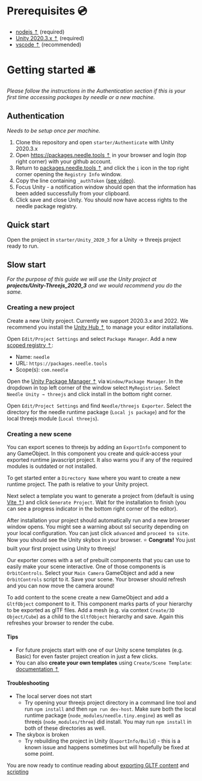 # Prerequisites 💿
- [nodejs ⇡](https://nodejs.org/en/) (required)
- [Unity 2020.3.x ⇡](https://unity3d.com/get-unity/download) (required)
- [vscode ⇡](https://code.visualstudio.com/) (recommended)

# Getting started 🛎

*Please follow the instructions in the Authentication section if this is your first time accessing packages by needle or a new machine.*

## Authentication  

*Needs to be setup once per machine.*  

1) Clone this repository and open ``starter/Authenticate`` with Unity 2020.3.x
2) Open [https://packages.needle.tools ⇡](https://packages.needle.tools) in your browser and login (top right corner) with your github account. 
3) Return to [packages.needle.tools ⇡](packages.needle.tools) and click the ``i`` icon in the top right corner opening the ``Registry Info`` window.
4) Copy the line containing ``_authToken`` ([see video](https://user-images.githubusercontent.com/5083203/166433857-a0c9e29f-9413-4e10-a1a1-2029e3d3ab06.mp4)).   
7) Focus Unity - a notification window should open that the information has been added successfully from your clipboard.
8) Click save and close Unity. You should now have access rights to the needle package registry.

## Quick start
Open the project in ``starter/Unity_2020_3`` for a Unity → threejs project ready to run.

## Slow start

*For the purpose of this guide we will use the Unity project at **projects/Unity-Threejs_2020_3** and we would recommend you do the same.*

### Creating a new project

Create a new Unity project. Currently we support 2020.3.x and 2022. We recommend you install the [Unity Hub ⇡](https://docs.unity3d.com/hub/manual/index.html) to manage your editor installations.

Open ``Edit/Project Settings`` and select ``Package Manager``. Add a new [scoped registry ⇡](https://docs.unity3d.com/Manual/upm-scoped.html):
- Name: ``needle``
- URL: ``https://packages.needle.tools``
- Scope(s): ``com.needle``

Open the [Unity Package Manager ⇡](https://docs.unity3d.com/Manual/upm-ui.html) via ``Window/Package Manager``. In the dropdown in top left corner of the window select ``MyRegistries``. Select ``Needle Unity → threejs`` and click install in the bottom right corner.

Open ``Edit/Project Settings`` and find ``Needle/threejs Exporter``. Select the directory for the needle runtime package (``Local js package``) and for the local threejs module (``Local threejs``). 

### Creating a new scene

You can export scenes to threejs by adding an ``ExportInfo`` component to any GameObject. In this component you create and quick-access your exported runtime javascript project. It also warns you if any of the required modules is outdated or not installed.

To get started enter a ``Directory Name`` where you want to create a new runtime project. The path is relative to your Unity project.

Next select a template you want to generate a project from (default is using [Vite ⇡](https://vitejs.dev/)) and click ``Generate Project``. Wait for the installation to finish (you can see a progress indicator in the bottom right corner of the editor).

After installation your project should automatically run and a new browser window opens. You might see a warning about ssl security depending on your local configuration. You can just click ``advanced`` and ``proceed to site``. Now you should see the Unity skybox in your browser. ⭐ **Congrats!** You just built your first project using Unity to threejs!

Our exporter comes with a set of prebuilt components that you can use to easily make your scene interactive. One of those components is ``OrbitControls``. Select your ``Main Camera`` GameObject and add a new ``OrbitControls`` script to it. Save your scene. Your browser should refresh and you can now move the camera around!

To add content to the scene create a new GameObject and add a ``GltfObject`` component to it. This component marks parts of your hierarchy to be exported as glTF files. Add a mesh (e.g. via context ``Create/3D Object/Cube``) as a child to the ``GltfObject`` hierarchy and save. Again this refreshes your browser to render the cube.

#### **Tips**
- For future projects start with one of our Unity scene templates (e.g. Basic) for even faster project creation in just a few clicks.
- You can also **create your own templates** using ``Create/Scene Template``: [documentation ⇡](https://docs.unity3d.com/Manual/scene-templates.html)

#### **Troubleshooting**
- The local server does not start
    - Try opening your threejs project directory in a command line tool and run ``npm install`` and then ``npm run dev-host``. Make sure both the local runtime package (``node_modules/needle.tiny.engine``) as well as threejs (``node_modules/three``) did install. You may run ``npm install`` in both of these directories as well.
- The skybox is broken
    - Try rebuilding the project in Unity (``ExportInfo/Build``) - this is a known issue and happens sometimes but will hopefully be fixed at some point.


You are now ready to continue reading about [exporting GLTF content](./export.md) and [scripting](./scripting.md)

